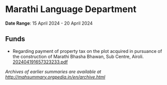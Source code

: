 # Marathi Language Department

**Date Range**: 15 April 2024 - 20 April 2024


## Funds
- Regarding payment of property tax on the plot acquired in pursuance of the construction of Marathi Bhasha Bhawan, Sub Centre, Airoli.\
  [202404191657323233.pdf](https://gr.maharashtra.gov.in/Site/Upload/Government%20Resolutions/English/202404191657323233.pdf)


*Archives of earlier summaries are available at http://mahsummary.orgpedia.in/en/archive.html*